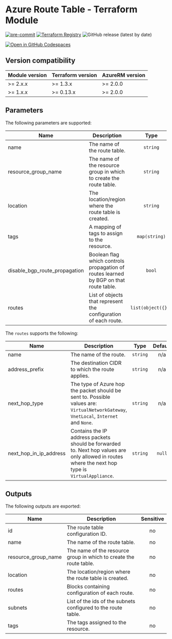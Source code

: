 <!-- markdownlint-disable MD013 -->
# Azure Route Table - Terraform Module

[![pre-commit](https://img.shields.io/badge/pre--commit-enabled-brightgreen?logo=pre-commit)](https://github.com/pre-commit/pre-commit)
[![Terraform Registry](https://img.shields.io/badge/Terraform-registry-blueviolet.svg?logo=terraform)](https://registry.terraform.io/modules/aztfm/route-table/azurerm/)
![GitHub release (latest by date)](https://img.shields.io/github/v/release/aztfm/terraform-azurerm-route-table?label=Release)

[![Open in GitHub Codespaces](https://github.com/codespaces/badge.svg)](https://codespaces.new/aztfm/terraform-azurerm-route-table?quickstart=1)

## Version compatibility

| Module version | Terraform version | AzureRM version |
| -------------- | ----------------- | --------------- |
| >= 2.x.x       | >= 1.3.x          | >= 2.0.0        |
| >= 1.x.x       | >= 0.13.x         | >= 2.0.0        |

<!-- BEGIN_TF_DOCS -->
## Parameters

The following parameters are supported:

| Name | Description | Type | Default | Required |
| ---- | ----------- | :--: | :-----: | :------: |
|name|The name of the route table.|`string`|n/a|yes|
|resource\_group\_name|The name of the resource group in which to create the route table.|`string`|n/a|yes|
|location|The location/region where the route table is created.|`string`|n/a|yes|
|tags|A mapping of tags to assign to the resource.|`map(string)`|`{}`|no|
|disable\_bgp\_route\_propagation|Boolean flag which controls propagation of routes learned by BGP on that route table.|`bool`|`true`|no|
|routes|List of objects that represent the configuration of each route.|`list(object({}))`|`[]`|no|

The `routes` supports the following:

| Name | Description | Type | Default | Required |
| ---- | ------------| :--: | :-----: | :------: |
|name|The name of the route.|`string`|n/a|yes|
|address\_prefix|The destination CIDR to which the route applies.|`string`|n/a|yes|
|next\_hop\_type|The type of Azure hop the packet should be sent to. Possible values are: `VirtualNetworkGateway`, `VnetLocal`, `Internet` and `None`.|`string`|n/a|yes|
|next\_hop\_in\_ip\_address|Contains the IP address packets should be forwarded to. Next hop values are only allowed in routes where the next hop type is `VirtualAppliance`.|`string`|`null`|no|

## Outputs

The following outputs are exported:

| Name | Description | Sensitive |
| ---- | ------------| :-------: |
|id|The route table configuration ID.|no|
|name|The name of the route table.|no|
|resource_group_name|The name of the resource group in which to create the route table.|no|
|location|The location/region where the route table is created.|no|
|routes|Blocks containing configuration of each route.|no|
|subnets|List of the ids of the subnets configured to the route table.|no|
|tags|The tags assigned to the resource.|no|
<!-- END_TF_DOCS -->
